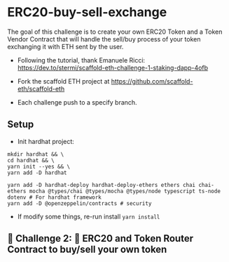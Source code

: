 # ERC20-buy-sell-exchange
The goal of this challenge is to create your own ERC20 Token and a Token Vendor Contract that will handle the sell/buy process of your token exchanging it with ETH sent by the user.

- Following the tutorial, thank Emanuele Ricci: https://dev.to/stermi/scaffold-eth-challenge-1-staking-dapp-4ofb

- Fork the scaffold ETH project at https://github.com/scaffold-eth/scaffold-eth  

- Each challenge push to a specify branch.  

## Setup
- Init hardhat project: 
```
mkdir hardhat && \
cd hardhat && \
yarn init --yes && \
yarn add -D hardhat
```

```
yarn add -D hardhat-deploy hardhat-deploy-ethers ethers chai chai-ethers mocha @types/chai @types/mocha @types/node typescript ts-node dotenv # For hardhat framework
yarn add -D @openzeppelin/contracts # security 

```
- If modify some things, re-run install `yarn install`
  
## 🚩 Challenge 2: 🥩 ERC20 and Token Router Contract to buy/sell your own token
